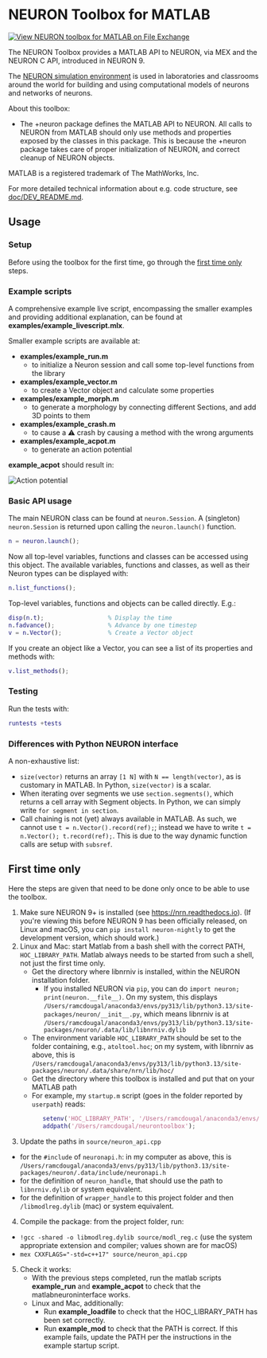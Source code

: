 # NEURON Toolbox for MATLAB
[![View NEURON toolbox for MATLAB on File Exchange](https://www.mathworks.com/matlabcentral/images/matlab-file-exchange.svg)](https://www.mathworks.com/matlabcentral/fileexchange/135842-neuron-toolbox-for-matlab)

The NEURON Toolbox provides a MATLAB API to NEURON, via MEX and the NEURON C API, introduced in NEURON 9.

The [NEURON simulation environment](https://nrn.readthedocs.io/) is used
in laboratories and classrooms around the world for building and using
computational models of neurons and networks of neurons.

About this toolbox:

- The +neuron package defines the MATLAB API to NEURON. All calls to
  NEURON from MATLAB should only use methods and properties exposed by
  the classes in this package.
  This is because the +neuron package takes care of proper initialization
  of NEURON, and correct cleanup of NEURON objects.


MATLAB is a registered trademark of The MathWorks, Inc.

For more detailed technical information about e.g. code structure, see [doc/DEV_README.md](doc/DEV_README.md).

## Usage

### Setup

Before using the toolbox for the first time, go through the [first time only](#first-time) steps.

### Example scripts

A comprehensive example live script, encompassing the smaller examples and providing additional explanation, can be found at **examples/example_livescript.mlx**.

Smaller example scripts are available at:
- **examples/example_run.m**
    - to initialize a Neuron session and call some top-level functions from the library
- **examples/example_vector.m**
    - to create a Vector object and calculate some properties
- **examples/example_morph.m**
    - to generate a morphology by connecting different Sections, and add 3D points to them
- **examples/example_crash.m**
    - to cause a :warning: crash by causing a method with the wrong arguments
- **examples/example_acpot.m**
    - to generate an action potential

**example_acpot** should result in:

![Action potential](doc/acpot.jpg)

### Basic API usage

The main NEURON class can be found at `neuron.Session`. A (singleton) 
`neuron.Session` is returned upon calling the `neuron.launch()` function.

```matlab
n = neuron.launch();
```

Now all top-level variables, functions and classes can be accessed
using this object. The available variables, functions and classes, as
well as their Neuron types can be displayed with:

```matlab
n.list_functions();
```

Top-level variables, functions and objects can be called directly. E.g.:

```matlab
disp(n.t);                  % Display the time
n.fadvance();               % Advance by one timestep
v = n.Vector();             % Create a Vector object
```

If you create an object like a Vector, you can see a list of its
properties and methods with:

```matlab
v.list_methods();
```

### Testing

Run the tests with:

```matlab
runtests +tests
```

### Differences with Python NEURON interface

A non-exhaustive list:
- `size(vector)` returns  an array `[1 N]` with `N == length(vector)`, 
  as is customary in MATLAB. In Python, `size(vector)` is a scalar.
- When iterating over segments we use `section.segments()`, which returns
  a cell array with Segment objects. In Python, we can simply write 
  `for segment in section`.
- Call chaining is not (yet) always available in MATLAB. As such, we cannot
  use `t = n.Vector().record(ref);`; instead we have to write
  `t = n.Vector(); t.record(ref);`. This is due to the way dynamic function
  calls are setup with `subsref`.

<a id="first-time"></a>
## First time only

Here the steps are given that need to be done only once to be able to use the toolbox.

1. Make sure NEURON 9+ is installed (see https://nrn.readthedocs.io). (If you're viewing this before NEURON 9 has been officially released, on Linux and macOS, you can `pip install neuron-nightly` to get the development version, which should work.)
2. Linux and Mac: start Matlab from a bash shell with the correct PATH, `HOC_LIBRARY_PATH`. Matlab always needs to be started from such a shell, not just the first time only.
   - Get the directory where libnrniv is installed, within the NEURON installation folder.
     - If you installed NEURON via `pip`, you can do `import neuron; print(neuron.__file__)`. On my system, this displays `/Users/ramcdougal/anaconda3/envs/py313/lib/python3.13/site-packages/neuron/__init__.py`, which means libnrniv is at `/Users/ramcdougal/anaconda3/envs/py313/lib/python3.13/site-packages/neuron/.data/lib/libnrniv.dylib`
   - The environment variable `HOC_LIBRARY_PATH` should be set to the folder containing, e.g., `atoltool.hoc`; on my system, with libnrniv as above, this is `/Users/ramcdougal/anaconda3/envs/py313/lib/python3.13/site-packages/neuron/.data/share/nrn/lib/hoc/`
   - Get the directory where this toolbox is installed and put that on your MATLAB path
   - For example, my `startup.m` script (goes in the folder reported by `userpath`) reads:
     ```matlab
        setenv('HOC_LIBRARY_PATH', '/Users/ramcdougal/anaconda3/envs/py313/lib/python3.13/site-packages/neuron/.data/share/nrn/lib/hoc/');
        addpath('/Users/ramcdougal/neurontoolbox');
     ```
3. Update the paths in `source/neuron_api.cpp`
  - for the `#include` of `neuronapi.h`: in my computer as above, this is `/Users/ramcdougal/anaconda3/envs/py313/lib/python3.13/site-packages/neuron/.data/include/neuronapi.h`
  - for the definition of `neuron_handle`, that should use the path to `libnrniv.dylib` or system equivalent.
  - for the definition of `wrapper_handle` to this project folder and then `/libmodlreg.dylib` (mac) or system equivalent.
4. Compile the package: from the project folder, run:
  - `!gcc -shared -o libmodlreg.dylib source/modl_reg.c` (use the system appropriate extension and compiler; values shown are for macOS)
  - `mex CXXFLAGS="-std=c++17" source/neuron_api.cpp`
5. Check it works:
   - With the previous steps completed, run the matlab scripts **example_run** and **example_acpot** to check that the matlabneuroninterface works.
   - Linux and Mac, additionally: 
      - Run **example_loadfile** to check that the HOC_LIBRARY_PATH has been set correctly.
      - Run **example_mod** to check that the PATH is correct. If this example fails, update the PATH per the instructions in the example startup script.
